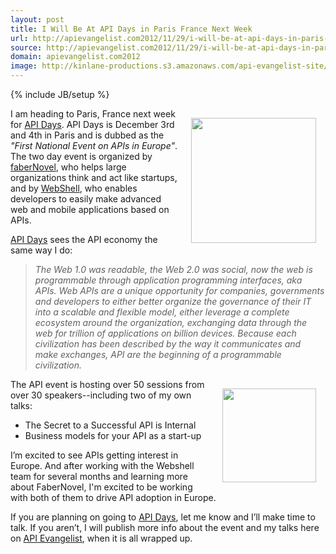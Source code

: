 ```yaml
---
layout: post
title: I Will Be At API Days in Paris France Next Week
url: http://apievangelist.com2012/11/29/i-will-be-at-api-days-in-paris-france-next-week/
source: http://apievangelist.com2012/11/29/i-will-be-at-api-days-in-paris-france-next-week/
domain: apievangelist.com2012
image: http://kinlane-productions.s3.amazonaws.com/api-evangelist-site/blog/api-days-logo.png
---
```

{% include JB/setup %}
<p><a href="http://apidays.io/" target="_blank"><img style="padding: 15px;" src="https://s3.amazonaws.com/kinlane-productions/events/api-days-paris-france/api-days-logo.png" alt="" width="200" align="right" /></a></p>
<p>I am heading to Paris, France next week for <a href="http://apidays.io/" target="_blank">API Days</a>.  API Days is December 3rd and 4th in Paris and is dubbed as the <em>"First National Event on APIs in Europe"</em>.   The two day event is organized by <a title="FaberNovel" href="http://www.fabernovel.com/en/">faberNovel</a>, who helps large organizations think and act like startups, and by <a title="Webshell" href="http://webshell.io/">WebShell</a>, who enables developers to easily make advanced web and mobile applications based on APIs.</p>
<p><a href="http://apidays.io/" target="_blank">API Days</a>&nbsp;sees the API economy the same way I do:</p>
<blockquote><em>The Web 1.0 was readable, the Web 2.0 was social, now the web is programmable through application programming interfaces, aka APIs. Web APIs are a unique opportunity for companies, governments and developers to either better organize the governance of their IT into a scalable and flexible model, either leverage a complete ecosystem around the organization, exchanging data through the web for trillion of applications on billion devices. Because each civilization has been described by the way it communicates and make exchanges, API are the beginning of a programmable civilization.</em></blockquote>
<p><img style="padding: 15px;" src="https://s3.amazonaws.com/kinlane-productions/events/api-days-paris-france/API-Days-Kin-Lane.png" alt="" width="150" align="right" /></p>
<p>The API event is hosting over 50 sessions from over 30 speakers--including two of my own talks:</p>
<ul class="mainlist">
<li>The Secret to a Successful API is Internal</li>
<li>Business models for your API as a start-up</li>
</ul>
<p>I&rsquo;m excited to see APIs getting interest in Europe.  And after working with the Webshell team for several months and learning more about FaberNovel, I'm excited to be working with both of them to drive API adoption in Europe.</p>
<p>If you are planning on going to <a href="http://apidays.io/" target="_blank">API Days</a>, let me know and I&rsquo;ll make time to talk.  If you aren&rsquo;t, I will publish more info about the event and my talks here on <a title="API Evangelist" href="http://apievangelist.com">API Evangelist</a>, when it is all wrapped up.</p>
